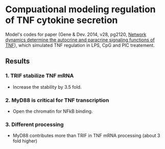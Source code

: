 Compuational modeling regulation of TNF cytokine secretion
===========================================================
 Model's codes for paper (Gene & Dev. 2014, v28, pg2120, [Network dynamics determine the autocrine and paracrine signaling functions of TNF](http://genesdev.cshlp.org/content/28/19/2120.short)), which simulated TNF regulation in LPS, CpG and PIC treatement.

## Results ##

### 1. TRIF stabilize TNF mRNA ###

* Increase the stability by 3.5 fold. 


### 2. MyD88 is critical for TNF transcription ###

* Open the chromatin for NFkB binding.

### 3. Different processing  ###
* MyD88 contributes more than TRIF in TNF mRNA processing (about 3 fold
higher)





